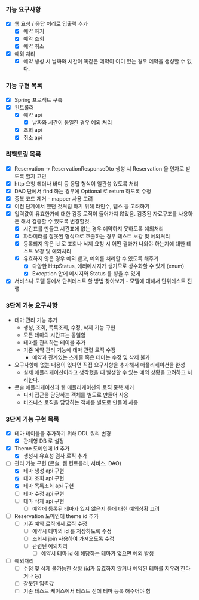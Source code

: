 ### 기능 요구사항
- [x] 웹 요청 / 응답 처리로 입출력 추가
  - [x] 예약 하기
  - [x] 예약 조회
  - [x] 예약 취소
- [x] 예외 처리
  - [x] 예약 생성 시 날짜와 시간이 똑같은 예약이 이미 있는 경우 예약을 생성할 수 없다.

### 기능 구현 목록
- [x] Spring 프로젝트 구축
- [x] 컨트롤러
  - [x] 예약 api
    - [x] 날짜와 시간이 동일한 경우 예외 처리
  - [x] 조회 api
  - [x] 취소 api

### 리팩토링 목록
- [x] Reservation -> ReservationResponseDto 생성 시 Reservation 을 인자로 받도록 할지 고민
- [x] http 요청 헤더나 바디 등 응답 형식이 일관성 있도록 처리
- [x] DAO 단에서 find 하는 경우에 Optional 로 return 하도록 수정
- [x] 중복 코드 제거 - mapper 사용 고려
- [x] 이전 단계에서 했던 것처럼 하기 위해 라인수, 뎁스 등 고려하기
- [x] 입력값이 유효한가에 대한 검증 로직이 들어가지 않았음. 검증된 자료구조를 사용하든 해서 검증할 수 있도록 변경할것.
  - [x] 시간표를 만들고 시간표에 없는 경우 예약하지 못하도록 예외처리 
  - [x] 파라미터를 잘못된 형식으로 호출하는 경우 테스트 보강 및 예외처리
  - [x] 등록되지 않은 id 로 조회나 삭제 요청 시 어떤 결과가 나와야 하는지에 대한 테스트 보강 및 예외처리
  - [x] 유효하지 않은 경우 예외 뱉고, 예외를 처리할 수 있도록 해주기
    - [x] 다양한 HttpStatus, 에러메시지가 생기므로 상수화할 수 있게 (enum)
    - [x] Exception 안에 메시지와 Status 를 넣을 수 있게
- [x] 서비스나 모델 등에서 단위테스트 할 방법 찾아보기 - 모델에 대해서 단위테스트 진행

### 3단계 기능 요구사항
- 테마 관리 기능 추가
  - 생성, 조회, 목록조회, 수정, 삭제 기능 구현
  - 모든 테마의 시간표는 동일함
  - 테마를 관리하는 테이블 추가
  - 기존 예약 관리 기능에 테마 관련 로직 수정
    - 예약과 관계있는 스케줄 혹은 테마는 수정 및 삭제 불가
- 요구사항에 없는 내용이 있다면 직접 요구사항을 추가해서 애플리케이션을 완성
  - 실제 애플리케이션이라고 생각했을 때 발생할 수 있는 예외 상황을 고려하고 처리한다.
- 콘솔 애플리케이션과 웹 애플리케이션의 로직 중복 제거
  - 디비 접근을 담당하는 객체를 별도로 만들어 사용
  - 비즈니스 로직을 담당하는 객체를 별도로 만들어 사용

### 3단계 기능 구현 목록
- [x] 테마 테이블을 추가하기 위해 DDL 쿼리 변경
  - [x] 관계형 DB 로 설정
- [x] Theme 도메인에 id 추가
  - [x] 생성시 유효성 검사 로직 추가
- [ ] 관리 기능 구현 (콘솔, 웹 컨트롤러, 서비스, DAO)
  - [x] 테마 생성 api 구현
  - [x] 테마 조회 api 구현
  - [x] 테마 목록조회 api 구현
  - [ ] 테마 수정 api 구현
  - [ ] 테마 삭제 api 구현
    - [ ] 예약에 등록된 테마가 있지 않은지 등에 대한 예외상황 고려
- [ ] Reservation 도메인에 theme id 추가
  - [ ] 기존 예약 로직에서 로직 수정
    - [ ] 예약시 테마의 id 를 저장하도록 수정
    - [ ] 조회시 join 사용하여 가져오도록 수정
    - [ ] 관련된 예외처리
      - [ ] 예약시 테마 id 에 해당하는 테마가 없으면 예외 발생
- [ ] 예외처리
  - [ ] 수정 및 삭제 불가능한 상황 (id가 유효하지 않거나 예약된 테마를 지우려 한다거나 등)
  - [ ] 잘못된 입력값
  - [ ] 기존 테스트 케이스에서 테스트 전에 테마 등록 해주어야 함